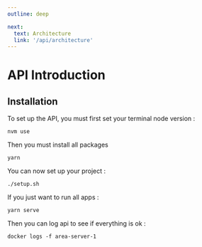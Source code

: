 ```yaml
---
outline: deep

next:
  text: Architecture
  link: '/api/architecture'
---
```


# API Introduction

## Installation

To set up the API, you must first set your terminal node version :
```shell
nvm use
```

Then you must install all packages
```shell
yarn
```

You can now set up your project :

```shell
./setup.sh
```

If you just want to run all apps :
```shell
yarn serve
```

Then you can log api to see if everything is ok :
```shell
docker logs -f area-server-1
```
